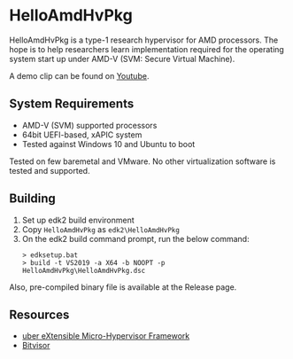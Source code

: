 HelloAmdHvPkg
==============

HelloAmdHvPkg is a type-1 research hypervisor for AMD processors. The hope is to help researchers learn implementation required for the operating system start up under AMD-V (SVM: Secure Virtual Machine).

A demo clip can be found on [Youtube](https://youtu.be/20RVwcbKf-s).

System Requirements
--------------------

- AMD-V (SVM) supported processors
- 64bit UEFI-based, xAPIC system
- Tested against Windows 10 and Ubuntu to boot

Tested on few baremetal and VMware. No other virtualization software is tested and supported.

Building
---------

1. Set up edk2 build environment
2. Copy `HelloAmdHvPkg` as `edk2\HelloAmdHvPkg`
3. On the edk2 build command prompt, run the below command:
    ```
    > edksetup.bat
    > build -t VS2019 -a X64 -b NOOPT -p HelloAmdHvPkg\HelloAmdHvPkg.dsc
    ```

Also, pre-compiled binary file is available at the Release page.

Resources
----------

- [uber eXtensible Micro-Hypervisor Framework](https://github.com/uberspark/uberxmhf)
- [Bitvisor](https://github.com/matsu/bitvisor)
